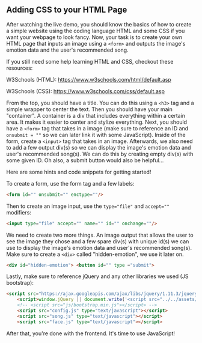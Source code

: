 ## Adding CSS to your HTML Page

After watching the live demo, you should know the basics of how to create a simple website using the coding language HTML and some CSS if you want your webpage to look fancy. Now, your task is to create your own HTML page that inputs an image using a `<form>` and outputs the image's emotion data and the user's recommended song.



If you still need some help learning HTML and CSS, checkout these resources:

W3Schools (HTML): https://www.w3schools.com/html/default.asp

W3Schools (CSS): https://www.w3schools.com/css/default.asp



From the top, you should have a title. You can do this using a `<h3>` tag and a simple wrapper to center the text. Then you should have your main "container". A container is a div that includes everything within a certain area. It makes it easier to center and stylize everything. Next, you should have a `<form>` tag that takes in a image (make sure to reference an ID and `onsubmit = ""` so we can later link it with some JavaScript). Inside of the form, create a `<input>` tag that takes in an image. Afterwards, we also need to add a few output div(s) so we can display the image's emotion data and user's recommended song(s). We can do this by creating empty div(s) with some given ID. Oh also, a submit button would also be helpful...



Here are some hints and code snippets for getting started!

To create a form, use the form tag and a few labels:

```html
<form id="" onsubmit="" enctype=""/>
```

Then to create an image input, use the `type="file"` and `accept=""` modifiers:

```html
<input type="file" accept="" name="" id="" onchange=""/>
```

We need to create two more things. An image output that allows the user to see the image they chose and a few spare div(s) with unique id(s) we can use to display the image's emotion data and user's recommended song(s). Make sure to create a `<div>` called "hidden-emotion", we use it later on.

```html
<div id="hidden-emotion"> <button id="" type ="submit">
```

Lastly, make sure to reference jQuery and any other libraries we used (JS bootstrap):

```html
<script src="https://ajax.googleapis.com/ajax/libs/jquery/1.11.3/jquery.min.js"></script>
    <script>window.jQuery || document.write('<script src="../../assets/js/vendor/jquery.min.js"><\/script>')</script>
    <!-- <script src="js/bootstrap.min.js"></script> -->
    <script src="config.js" type="text/javascript"></script>
    <script src="song.js" type="text/javascript"></script>
    <script src="face.js" type="text/javascript"></script>
```

After that, you're done with the frontend. It's time to use JavaScript!

